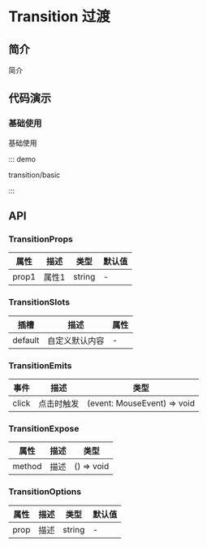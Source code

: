 # Transition 过渡

## 简介

简介

## 代码演示

### 基础使用

基础使用

::: demo

transition/basic

:::

## API

### TransitionProps

| 属性  | 描述  | 类型   | 默认值 |
| ----- | ----- | ------ | ------ |
| prop1 | 属性1 | string | -      |

### TransitionSlots

| 插槽    | 描述           | 属性 |
| ------- | -------------- | ---- |
| default | 自定义默认内容 | -    |

### TransitionEmits

| 事件  | 描述       | 类型                        |
| ----- | ---------- | --------------------------- |
| click | 点击时触发 | (event: MouseEvent) => void |

### TransitionExpose

| 属性   | 描述 | 类型       |
| ------ | ---- | ---------- |
| method | 描述 | () => void |

### TransitionOptions

| 属性 | 描述 | 类型   | 默认值 |
| ---- | ---- | ------ | ------ |
| prop | 描述 | string | -      |
